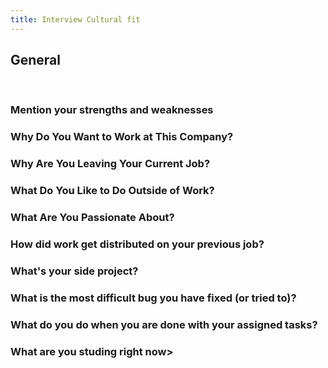 ```yaml
---
title: Interview Cultural fit 
---
```


## General

<br />

### Mention your strengths and weaknesses
###  Why Do You Want to Work at This Company?
###  Why Are You Leaving Your Current Job?
### What Do You Like to Do Outside of Work?
### What Are You Passionate About?
### How did work get distributed on your previous job?
### What's your side project?
### What is the most difficult bug you have fixed (or tried to)?
### What do you do when you are done with  your assigned tasks?
### What are you studing right now>
